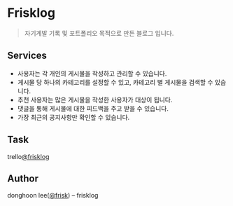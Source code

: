 # Frisklog

<blockquote>자기계발 기록 및 포트폴리오 목적으로 만든 블로그 입니다.</blockquote>

## Services

<ul>
<li>사용자는 각 개인의 게시물을 작성하고 관리할 수 있습니다.</li>
<li>게시물 당 하나의 카테고리를 설정할 수 있고, 카테고리 별 게시물을 검색할 수 있습니다.</li>
<li>추천 사용자는 많은 게시물을 작성한 사용자가 대상이 됩니다.</li>
<li>댓글을 통해 게시물에 대한 피드백을 주고 받을 수 있습니다.</li>
<li>가장 최근의 공지사항만 확인할 수 있습니다.</li>
</ul>

## Task

trello<a href="https://trello.com/b/Z34VUGK0/frisklog">@frisklog</a>

## Author

donghoon lee(<a href="https://github.com/donghoon4907">@frisk</a>) – frisklog
